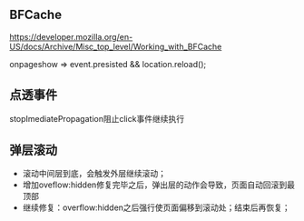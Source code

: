 

## BFCache
https://developer.mozilla.org/en-US/docs/Archive/Misc_top_level/Working_with_BFCache

onpageshow
	=> event.presisted && location.reload();


## 点透事件
stopImediatePropagation阻止click事件继续执行

## 弹层滚动
* 滚动中间层到底，会触发外层继续滚动；
* 增加oveflow:hidden修复完毕之后，弹出层的动作会导致，页面自动回滚到最顶部
* 继续修复：overflow:hidden之后强行使页面偏移到滚动处；结束后再恢复；


